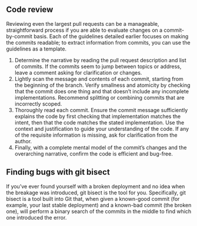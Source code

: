 ## Code review

Reviewing even the largest pull requests can be a manageable, straightforward process if you are able to evaluate changes on a commit-by-commit basis. Each of the guidelines detailed earlier focuses on making the commits readable; to extract information from commits, you can use the guidelines as a template.

   1.  Determine the narrative by reading the pull request description and list of commits. If the commits seem to jump between topics or address, leave a comment asking for clarification or changes.
   2. Lightly scan the message and contents of each commit, starting from the beginning of the branch. Verify smallness and atomicity by checking that the commit does one thing and that doesn’t include any incomplete implementations. Recommend splitting or combining commits that are incorrectly scoped.
   3. Thoroughly read each commit. Ensure the commit message sufficiently explains the code by first checking that implementation matches the intent, then that the code matches the stated implementation. Use the context and justification to guide your understanding of the code. If any of the requisite information is missing, ask for clarification from the author.
   4. Finally, with a complete mental model of the commit’s changes and the overarching narrative, confirm the code is efficient and bug-free.

## Finding bugs with git bisect

If you’ve ever found yourself with a broken deployment and no idea when the breakage was introduced, git bisect is the tool for you. Specifically, git bisect is a tool built into Git that, when given a known-good commit (for example, your last stable deployment) and a known-bad commit (the broken one), will perform a binary search of the commits in the middle to find which one introduced the error.